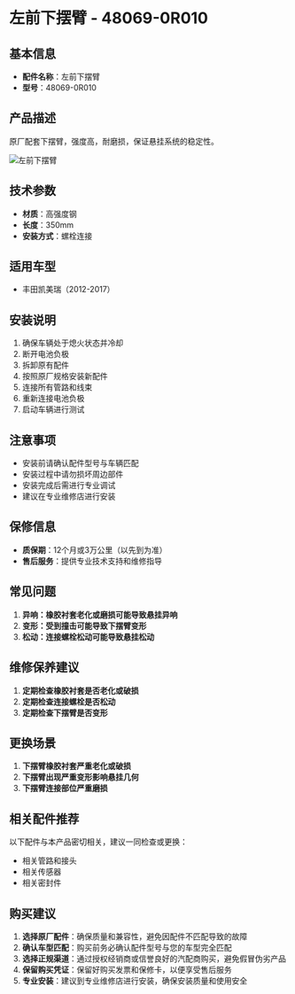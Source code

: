 # 左前下摆臂 - 48069-0R010

## 基本信息

- **配件名称**：左前下摆臂
- **型号**：48069-0R010

## 产品描述

原厂配套下摆臂，强度高，耐磨损，保证悬挂系统的稳定性。


![左前下摆臂](/image/car-parts/48069-0R010.jpg)

## 技术参数

- **材质**：高强度钢
- **长度**：350mm
- **安装方式**：螺栓连接

## 适用车型

- 丰田凯美瑞（2012-2017）

## 安装说明

1. 确保车辆处于熄火状态并冷却
2. 断开电池负极
3. 拆卸原有配件
4. 按照原厂规格安装新配件
5. 连接所有管路和线束
6. 重新连接电池负极
7. 启动车辆进行测试

## 注意事项

- 安装前请确认配件型号与车辆匹配
- 安装过程中请勿损坏周边部件
- 安装完成后需进行专业调试
- 建议在专业维修店进行安装

## 保修信息

- **质保期**：12个月或3万公里（以先到为准）
- **售后服务**：提供专业技术支持和维修指导

## 常见问题

1. **异响：橡胶衬套老化或磨损可能导致悬挂异响**
2. **变形：受到撞击可能导致下摆臂变形**
3. **松动：连接螺栓松动可能导致悬挂松动**

## 维修保养建议

1. **定期检查橡胶衬套是否老化或破损**
2. **定期检查连接螺栓是否松动**
3. **定期检查下摆臂是否变形**

## 更换场景

1. **下摆臂橡胶衬套严重老化或破损**
2. **下摆臂出现严重变形影响悬挂几何**
3. **下摆臂连接部位严重磨损**

## 相关配件推荐

以下配件与本产品密切相关，建议一同检查或更换：

- 相关管路和接头
- 相关传感器
- 相关密封件

## 购买建议

1. **选择原厂配件**：确保质量和兼容性，避免因配件不匹配导致的故障
2. **确认车型匹配**：购买前务必确认配件型号与您的车型完全匹配
3. **选择正规渠道**：通过授权经销商或信誉良好的汽配商购买，避免假冒伪劣产品
4. **保留购买凭证**：保留好购买发票和保修卡，以便享受售后服务
5. **专业安装**：建议到专业维修店进行安装，确保安装质量和使用安全
